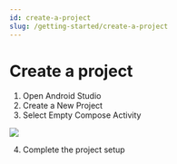 ```yaml
---
id: create-a-project
slug: /getting-started/create-a-project
---
```


# Create a project

1. Open Android Studio
2. Create a New Project
3. Select Empty Compose Activity

![](/img/select_empty_compose_activity.png)

4. Complete the project setup